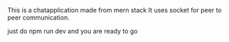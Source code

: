 This is a chatapplication made from mern stack
It uses socket for peer to peer communication.

just do npm run dev and you are ready to go
